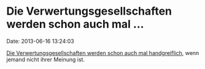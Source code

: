 Die Verwertungsgesellschaften werden schon auch mal \...
========================================================

Date: 2013-06-16 13:24:03

[Die Verwertungsgesellschaften werden schon auch mal
handgreiflich](http://futurezone.at/digitallife/16493-handgreiflichkeiten-bei-urheberrechtskonferenz.php),
wenn jemand nicht ihrer Meinung ist.
